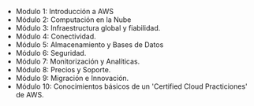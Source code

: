 * Modulo 1: Introducción a AWS
* Módulo 2: Computación en la Nube
* Módulo 3: Infraestructura global y fiabilidad.
* Módulo 4: Conectividad.
* Módulo 5: Almacenamiento y Bases de Datos
* Módulo 6: Seguridad.
* Módulo 7: Monitorización y Analíticas.
* Módulo 8: Precios y Soporte.
* Módulo 9: Migración e Innovación.
* Módulo 10: Conocimientos básicos de un 'Certified Cloud Practiciones' de AWS.